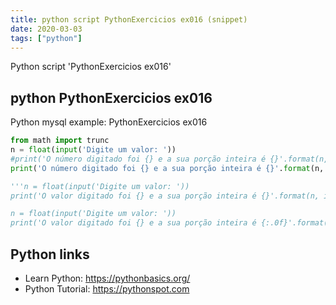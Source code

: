 ```yaml
---
title: python script PythonExercicios ex016 (snippet)
date: 2020-03-03
tags: ["python"]
---
```

Python script 'PythonExercicios ex016'


## python PythonExercicios ex016

Python mysql example: PythonExercicios ex016

```python
from math import trunc
n = float(input('Digite um valor: '))
#print('O número digitado foi {} e a sua porção inteira é {}'.format(n, floor(n)))
print('O número digitado foi {} e a sua porção inteira é {}'.format(n, trunc(n)))

'''n = float(input('Digite um valor: '))
print('O valor digitado foi {} e a sua porção inteira é {}'.format(n, int(n)))

n = float(input('Digite um valor: '))
print('O valor digitado foi {} e a sua porção inteira é {:.0f}'.format(n, n))'''

```

## Python links

- Learn Python: https://pythonbasics.org/
- Python Tutorial: https://pythonspot.com
